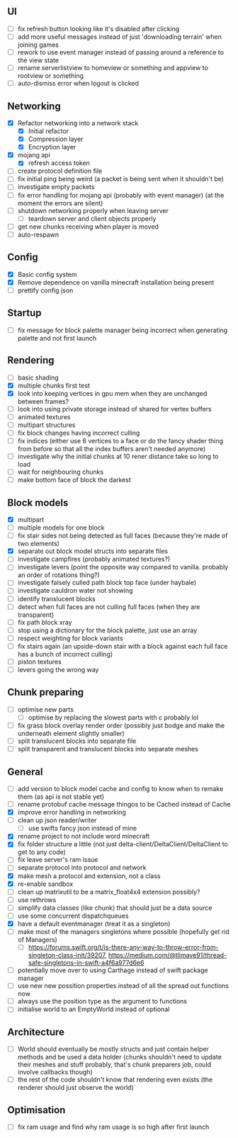 ## UI

- [ ] fix refresh button looking like it's disabled after clicking
- [ ] add more useful messages instead of just 'downloading terrain' when joining games
- [ ] rework to use event manager instead of passing around a reference to the view state
- [ ] rename serverlistview to homeview or something and appview to rootview or something
- [ ] auto-dismiss error when logout is clicked

## Networking

- [x] Refactor networking into a network stack
  - [x] Initial refactor
  - [x] Compression layer
  - [x] Encryption layer
- [x] mojang api
  - [x] refresh access token
- [ ] create protocol definition file
- [ ] fix initial ping being weird (a packet is being sent when it shouldn't be)
- [ ] investigate empty packets
- [ ] fix error handling for mojang api (probably with event manager) (at the moment the errors are silent)
- [ ] shutdown networking properly when leaving server
  - [ ] teardown server and client objects properly
- [ ] get new chunks receiving when player is moved
- [ ] auto-respawn

## Config

- [x] Basic config system
- [x] Remove dependence on vanilla minecraft installation being present
- [ ] prettify config json

## Startup

- [ ] fix message for block palette manager being incorrect when generating palette and not first launch

## Rendering

- [ ] basic shading
- [x] multiple chunks first test
- [x] look into keeping vertices in gpu mem when they are unchanged between frames?
- [ ] look into using private storage instead of shared for vertex buffers
- [ ] animated textures
- [ ] multipart structures
- [ ] fix block changes having incorrect culling
- [ ] fix indices (either use 6 vertices to a face or do the fancy shader thing from before so that all the index buffers aren't needed anymore)
- [ ] investigate why the initial chunks at 10 rener distance take so long to load
- [ ] wait for neighbouring chunks
- [ ] make bottom face of block the darkest

## Block models

- [x] multipart
- [ ] multiple models for one block
- [ ] fix stair sides not being detected as full faces (because they're made of two elements)
- [x] separate out block model structs into separate files
- [ ] investigate campfires (probably animated textures?)
- [ ] investigate levers (point the opposite way compared to vanilla. probably an order of rotations thing?)
- [ ] investigate falsely culled path block top face (under haybale)
- [ ] investigate cauldron water not showing
- [ ] identify translucent blocks
- [ ] detect when full faces are not culling full faces (when they are transparent)
- [ ] fix path block xray
- [ ] stop using a dictionary for the block palette, just use an array
- [ ] respect weighting for block variants
- [ ] fix stairs again (an upside-down stair with a block against each full face has a bunch of incorrect culling)
- [ ] piston textures
- [ ] levers going the wrong way

## Chunk preparing

- [ ] optimise new parts
  - [ ] optimise by replacing the slowest parts with c probably lol
- [ ] fix grass block overlay render order (possibly just bodge and make the underneath element slightly smaller)
- [ ] split translucent blocks into separate file
- [ ] split transparent and translucent blocks into separate meshes

## General

- [ ] add version to block model cache and config to know when to remake them (as api is not stable yet)
- [ ] rename protobuf cache message thingos to be Cached instead of Cache
- [x] improve error handling in networking
- [ ] clean up json reader/writer
  - [ ] use swifts fancy json instead of mine
- [x] rename project to not include word minecraft
- [x] fix folder structure a little (not just delta-client/DeltaClient/DeltaClient to get to any code)
- [ ] fix leave server's ram issue
- [ ] separate protocol into protocol and network
- [x] make mesh a protocol and extension, not a class
- [x] re-enable sandbox
- [ ] clean up matrixutil to be a matrix_float4x4 extension possibly?
- [ ] use rethrows
- [ ] simplify data classes (like chunk) that should just be a data source
- [ ] use some concurrent dispatchqueues
- [x] have a default eventmanager (treat it as a singleton)
- [ ] make most of the managers singletons where possible (hopefully get rid of Managers)
  - [ ] https://forums.swift.org/t/is-there-any-way-to-throw-error-from-singleton-class-init/39207, https://medium.com/@tlimaye91/thread-safe-singletons-in-swift-a4f6a977d6e6
- [ ] potentially move over to using Carthage instead of swift package manager
- [ ] use new new possition properties instead of all the spread out functions now
- [ ] always use the position type as the argument to functions
- [ ] initialise world to an EmptyWorld instead of optional

## Architecture

- [ ] World should eventually be mostly structs and just contain helper methods and be used a data holder (chunks shouldn't need to update their meshes and stuff probably, that's chunk preparers job, could involve callbacks though)
- [ ] the rest of the code shouldn't know that rendering even exists (the renderer should just observe the world)

## Optimisation

- [ ] fix ram usage and find why ram usage is so high after first launch
